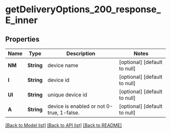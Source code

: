 # getDeliveryOptions_200_response_E_inner
## Properties

| Name | Type | Description | Notes |
|------------ | ------------- | ------------- | -------------|
| **NM** | **String** | device name | [optional] [default to null] |
| **I** | **String** | device id | [optional] [default to null] |
| **UI** | **String** | unique device id | [optional] [default to null] |
| **A** | **String** | device is enabled or not 0-true, 1-false. | [optional] [default to null] |

[[Back to Model list]](../README.md#documentation-for-models) [[Back to API list]](../README.md#documentation-for-api-endpoints) [[Back to README]](../README.md)

